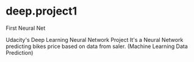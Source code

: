 # deep.project1
First Neural Net

Udacity's Deep Learning Neural Network Project
  It's a Neural Network predicting bikes price based on data from saler. (Machine Learning Data Prediction)
